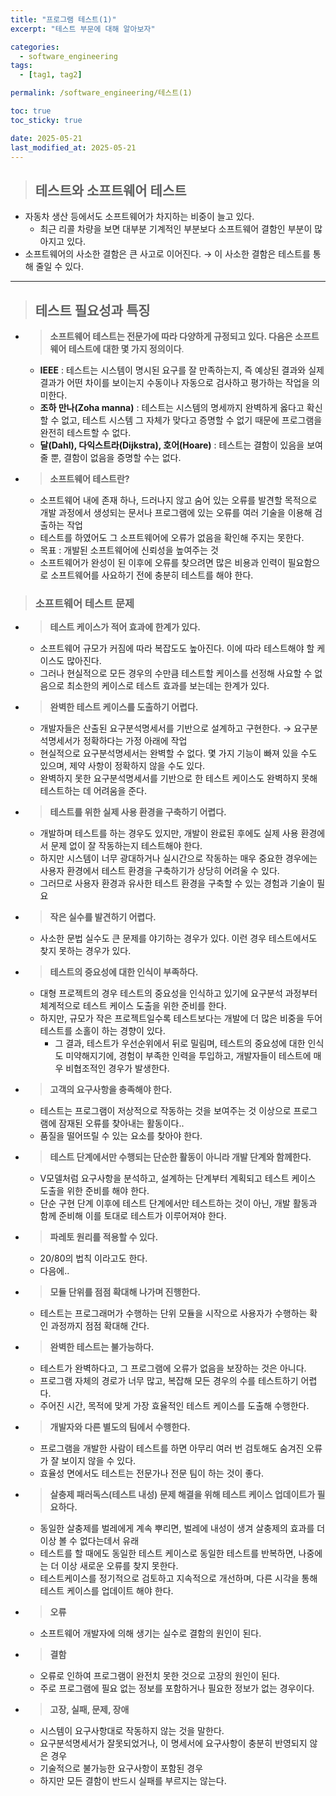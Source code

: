 ```yaml
---
title: "프로그램 테스트(1)"
excerpt: "테스트 부문에 대해 알아보자"

categories:
  - software_engineering
tags:
  - [tag1, tag2]

permalink: /software_engineering/테스트(1)

toc: true
toc_sticky: true

date: 2025-05-21
last_modified_at: 2025-05-21
---
```


>## 테스트와 소프트웨어 테스트

- 자동차 생산 등에서도 소프트웨어가 차지하는 비중이 늘고 있다.
    - 최근 리콜 차량을 보면 대부분 기계적인 부분보다 소프트웨어 결함인 부분이 많아지고 있다.
- 소프트웨어의 사소한 결함은 큰 사고로 이어진다. → 이 사소한 결함은 테스트를 통해 줄일 수 있다.

---

>## 테스트 필요성과 특징

- >**소프트웨어 테스트는 전문가에 따라 다양하게 규정되고 있다. 다음은 소프트웨어 테스트에 대한 몇 가지 정의이다**.
    - **IEEE** : 테스트는 시스템이 명시된 요구를 잘 만족하는지, 즉 예상된 결과와 실제 결과가 어떤 차이를 보이는지 수동이나 자동으로 검사하고 평가하는 작업을 의미한다.
    - **조하 만나(Zoha manna)** : 테스트는 시스템의 명세까지 완벽하게 옳다고 확신할 수 없고, 테스트 시스템 그 자체가 맞다고 증명할 수 없기 때문에 프로그램을 완전히 테스트할 수 없다.
    - **달(Dahl), 다익스트라(Dijkstra), 호어(Hoare)** : 테스트는 결함이 있음을 보여줄 뿐, 결함이 없음을 증명할 수는 없다.
- >**소프트웨어 테스트란?**
    - 소프트웨어 내에 존재 하나, 드러나지 않고 숨어 있는 오류를 발견할 목적으로 개발 과정에서 생성되는 문서나 프로그램에 있는 오류를 여러 기술을 이용해 검출하는 작업
    - 테스트를 하였어도 그 소프트웨어에 오류가 없음을 확인해 주지는 못한다.
    - 목표 : 개발된 소프트웨어에 신뢰성을 높여주는 것
    - 소프트웨어가 완성이 된 이후에 오류를 찾으려면 많은 비용과 인력이 필요함으로 소프트웨어를 사요하기 전에 충분히 테스트를 해야 한다.

>### **소프트웨어 테스트 문제**

- >**테스트 케이스가 적어 효과에 한계가 있다.**
    - 소프트웨어 규모가 커짐에 따라 복잡도도 높아진다. 이에 따라 테스트해야 할 케이스도 많아진다.
    - 그러나 현실적으로 모든 경우의 수만큼 테스트할 케이스를 선정해 사요할 수 없음으로 최소한의 케이스로 테스트 효과를 보는데는 한계가 있다.
- >**완벽한 테스트 케이스를 도출하기 어렵다.**
    - 개발자들은 산출된 요구분석명세서를 기반으로 설계하고 구현한다. → 요구분석명세서가 정확하다는 가정 아래에 작업
    - 현실적으로 요구분석명세서는 완벽할 수 없다. 몇 가지 기능이 빠져 있을 수도 있으며, 제약 사항이 정확하지 않을 수도 있다.
    - 완벽하지 못한 요구분석명세서를 기반으로 한 테스트 케이스도 완벽하지 못해 테스트하는 데 어려움을 준다.
- >**테스트를 위한 실제 사용 환경을 구축하기 어렵다.**
    - 개발하며 테스트를 하는 경우도 있지만, 개발이 완료된 후에도 실제 사용 환경에서 문제 없이 잘 작동하는지 테스트해야 한다.
    - 하지만 시스템이 너무 광대하거나 실시간으로 작동하는 매우 중요한 경우에는 사용자 환경에서 테스트 환경을 구축하기가 상당히 어려울 수 있다.
    - 그러므로 사용자 환경과 유사한 테스트 환경을 구축할 수 있는 경험과 기술이 필요
- >**작은 실수를 발견하기 어렵다.**
    - 사소한 문법 실수도 큰 문제를 야기하는 경우가 있다. 이런 경우 테스트에서도 찾지 못하는 경우가 있다.
- >**테스트의 중요성에 대한 인식이 부족하다.**
    - 대형 프로젝트의 경우 테스트의 중요성을 인식하고 있기에 요구분석 과정부터 체계적으로 테스트 케이스 도출을 위한 준비를 한다.
    - 하지만, 규모가 작은 프로젝트일수록 테스트보다는 개발에 더 많은 비중을 두어 테스트를 소홀이 하는 경향이 있다.
        - 그 결과, 테스트가 우선순위에서 뒤로 밀림며, 테스트의 중요성에 대한 인식도 미약해지기에, 경험이 부족한 인력을 투입하고, 개발자들이 테스트에 매우 비협조적인 경우가 발생한다.
- >**고객의 요구사항을 충족해야 한다.**
    - 테스트는 프로그램이 저상적으로 작동하는 것을 보여주는 것 이상으로 프로그램에 잠재된 오류를 찾아내는 활동이다..
    - 품질을 떨어뜨릴 수 있는 요소를 찾아야 한다.
- >**테스트 단계에서만 수행되는 단순한 활동이 아니라 개발 단계와 함께한다.**
    - V모델처럼 요구사항을 분석하고, 설계하는 단계부터 계획되고 테스트 케이스 도출을 위한 준비를 해야 한다.
    - 단순 구현 단계 이후에 테스트 단계에서만 테스트하는 것이 아닌, 개발 활동과 함께 준비해 이를 토대로 테스트가 이루어져야 한다.
- >**파레토 원리를 적용할 수 있다.**
    - 20/80의 법칙 이라고도 한다.
    - 다음에..
- >**모듈 단위를 점점 확대해 나가며 진행한다.**
    - 테스트는 프로그래머가 수행하는 단위 모듈을 시작으로 사용자가 수행하는 확인 과정까지 점점 확대해 간다.
- >**완벽한 테스트는 불가능하다.**
    - 테스트가 완벽하다고, 그 프로그램에 오류가 없음을 보장하는 것은 아니다.
    - 프로그램 자체의 경로가 너무 많고, 복잡해 모든 경우의 수를 테스트하기 어렵다.
    - 주어진 시간, 목적에 맞게 가장 효율적인 테스트 케이스를 도출해 수행한다.
- >**개발자와 다른 별도의 팀에서 수행한다.**
    - 프로그램을 개발한 사람이 테스트를 하면 아무리 여러 번 검토해도 숨겨진 오류가 잘 보이지 않을 수 있다.
    - 효율성 면에서도 테스트는 전문가나 전문 팀이 하는 것이 좋다.
- >**살충제 패러독스(테스트 내성) 문제 해결을 위해 테스트 케이스 업데이트가 필요하다.**
    - 동일한 살충제를 벌레에게 계속 뿌리면, 벌레에 내성이 생겨 살충제의 효과를 더 이상 볼 수 없다는데서 유래
    - 테스트를 할 때에도 동일한 테스트 케이스로 동일한 테스트를 반복하면, 나중에는 더 이상 새로운 오류를 찾지 못한다.
    - 테스트케이스를 정기적으로 검토하고 지속적으로 개선하며, 다른 시각을 통해 테스트 케이스를 업데이트 해야 한다.
- >**오류**
    - 소프트웨어 개발자에 의해 생기는 실수로 결함의 원인이 된다.
- >**결함**
    - 오류로 인하여 프로그램이 완전치 못한 것으로 고장의 원인이 된다.
    - 주로 프로그램에 필요 없는 정보를 포함하거나 필요한 정보가 없는 경우이다.
- >**고장, 실패, 문제, 장애**
    - 시스템이 요구사항대로 작동하지 않는 것을 말한다.
    - 요구분석명세서가 잘못되었거나, 이 명세서에 요구사항이 충분히 반영되지 않은 경우
    - 기술적으로 불가능한 요구사항이 포함된 경우
    - 하지만 모든 결함이 반드시 실패를 부르지는 않는다.